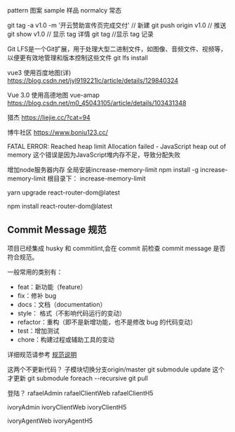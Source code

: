 pattern 图案
sample 样品
normalcy 常态

git tag -a v1.0 -m '开云赞助宣传页完成交付' // 新建
git push origin v1.0 // 推送
git show v1.0 // 显示 tag 详情
git tag //显示 tag 记录


Git LFS是一个Git扩展，用于处理大型二进制文件，如图像、音频文件、视频等，以便更有效地管理和版本控制这些文件
git lfs install

vue3 使用百度地图(详)
https://blog.csdn.net/jyl919221lc/article/details/129840324

Vue 3.0 使用高德地图 vue-amap
https://blog.csdn.net/m0_45043105/article/details/103431348

猎杰
https://liejie.cc/?cat=94

博牛社区
https://www.boniu123.cc/


FATAL ERROR: Reached heap limit Allocation failed - JavaScript heap out of memory
这个错误是因为JavaScript堆内存不足，导致分配失败

增加node服务器内存
全局安装increase-memory-limit
npm install -g increase-memory-limit
根目录下：
increase-memory-limit

yarn upgrade react-router-dom@latest

npm install react-router-dom@latest


## Commit Message 规范

项目已经集成 husky 和 commitlint,会在 commit 前检查 commit message 是否符合规范。

一般常用的类别有：

- feat：新功能（feature）
- fix：修补 bug
- docs：文档（documentation）
- style： 格式（不影响代码运行的变动）
- refactor：重构（即不是新增功能，也不是修改 bug 的代码变动）
- test：增加测试
- chore：构建过程或辅助工具的变动

详细规范请参考 [规范说明](http://jira.hnxmny.com:8090/pages/viewpage.action?pageId=36461323)


这两个不更新代码？
子模块切换分支origin/master
git submodule update
这个才更新
git submodule foreach --recursive git pull


登陆？
rafaelAdmin
rafaelClientWeb
rafaelClientH5

ivoryAdmin
ivoryClientWeb
ivoryClientH5

ivoryAgentWeb
ivoryAgentH5


